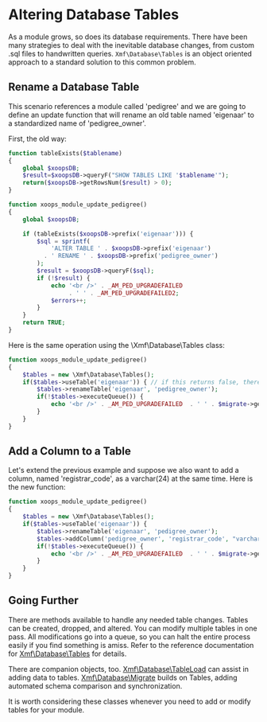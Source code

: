 # Altering Database Tables

As a module grows, so does its database requirements. There have been many strategies to deal with the inevitable database changes, from custom .sql files to handwritten queries. `Xmf\Database\Tables` is an object oriented approach to a standard solution to this common problem.

## Rename a Database Table

This scenario references a module called 'pedigree' and we are going to define an update function that will rename an old table named 'eigenaar' to a standardized name of 'pedigree\_owner'.

First, the old way:

```php
function tableExists($tablename)
{
    global $xoopsDB;
    $result=$xoopsDB->queryF("SHOW TABLES LIKE '$tablename'");
    return($xoopsDB->getRowsNum($result) > 0);
}

function xoops_module_update_pedigree()
{
    global $xoopsDB;

    if (tableExists($xoopsDB->prefix('eigenaar'))) {
        $sql = sprintf(
            'ALTER TABLE ' . $xoopsDB->prefix('eigenaar')
          . ' RENAME ' . $xoopsDB->prefix('pedigree_owner')
        );
        $result = $xoopsDB->queryF($sql);
        if (!$result) {
            echo '<br />' . _AM_PED_UPGRADEFAILED
                 . ' ' . _AM_PED_UPGRADEFAILED2;
            $errors++;
        }
    }
    return TRUE;
}
```

Here is the same operation using the \Xmf\Database\Tables class:

```php
function xoops_module_update_pedigree()
{
    $tables = new \Xmf\Database\Tables();
    if($tables->useTable('eigenaar')) { // if this returns false, there is no table
        $tables->renameTable('eigenaar', 'pedigree_owner');
        if(!$tables->executeQueue()) {
            echo '<br />' . _AM_PED_UPGRADEFAILED  . ' ' . $migrate->getLastError();
        }
    }
}
```

## Add a Column to a Table

Let's extend the previous example and suppose we also want to add a column, named 'registrar\_code', as a varchar\(24\) at the same time. Here is the new function:

```php
function xoops_module_update_pedigree()
{
    $tables = new \Xmf\Database\Tables();
    if($tables->useTable('eigenaar')) {
        $tables->renameTable('eigenaar', 'pedigree_owner');
        $tables->addColumn('pedigree_owner', 'registrar_code', "varchar(24) NOT NULL DEFAULT ''");
        if(!$tables->executeQueue()) {
            echo '<br />' . _AM_PED_UPGRADEFAILED  . ' ' . $migrate->getLastError();
        }
    }
}
```

## Going Further

There are methods available to handle any needed table changes. Tables can be created, dropped, and altered. You can modify multiple tables in one pass. All modifications go into a queue, so you can halt the entire process easily if you find something is amiss. Refer to the reference documentation for [Xmf\Database\Tables](../reference/database/tables/) for details.

There are companion objects, too. [Xmf\Database\TableLoad](../reference/database/tableload.md) can assist in adding data to tables. [Xmf\Database\Migrate](../reference/database/migrate.md) builds on Tables, adding automated schema comparison and synchronization.

It is worth considering these classes whenever you need to add or modify tables for your module.

